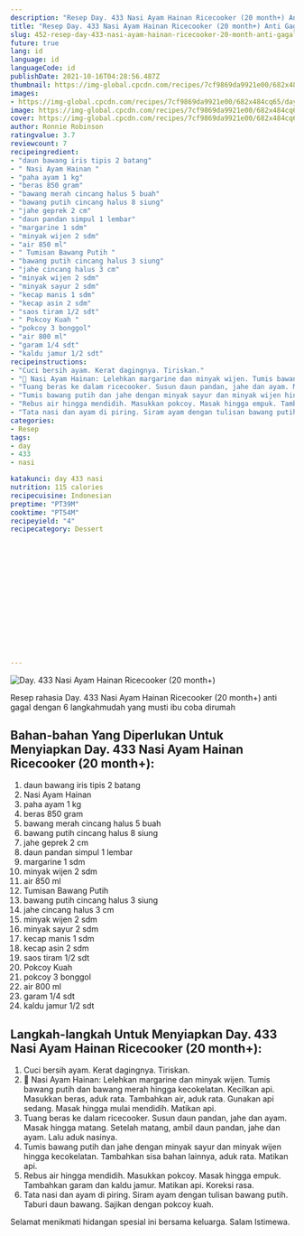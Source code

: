 ```yaml
---
description: "Resep Day. 433 Nasi Ayam Hainan Ricecooker (20 month+) Anti Gagal"
title: "Resep Day. 433 Nasi Ayam Hainan Ricecooker (20 month+) Anti Gagal"
slug: 452-resep-day-433-nasi-ayam-hainan-ricecooker-20-month-anti-gagal
future: true
lang: id
language: id
languageCode: id
publishDate: 2021-10-16T04:28:56.487Z 
thumbnail: https://img-global.cpcdn.com/recipes/7cf9869da9921e00/682x484cq65/day-433-nasi-ayam-hainan-ricecooker-20-month-foto-resep-utama.png
images:
- https://img-global.cpcdn.com/recipes/7cf9869da9921e00/682x484cq65/day-433-nasi-ayam-hainan-ricecooker-20-month-foto-resep-utama.png
image: https://img-global.cpcdn.com/recipes/7cf9869da9921e00/682x484cq65/day-433-nasi-ayam-hainan-ricecooker-20-month-foto-resep-utama.png
cover: https://img-global.cpcdn.com/recipes/7cf9869da9921e00/682x484cq65/day-433-nasi-ayam-hainan-ricecooker-20-month-foto-resep-utama.png
author: Ronnie Robinson
ratingvalue: 3.7
reviewcount: 7
recipeingredient:
- "daun bawang iris tipis 2 batang"
- " Nasi Ayam Hainan "
- "paha ayam 1 kg"
- "beras 850 gram"
- "bawang merah cincang halus 5 buah"
- "bawang putih cincang halus 8 siung"
- "jahe geprek 2 cm"
- "daun pandan simpul 1 lembar"
- "margarine 1 sdm"
- "minyak wijen 2 sdm"
- "air 850 ml"
- " Tumisan Bawang Putih "
- "bawang putih cincang halus 3 siung"
- "jahe cincang halus 3 cm"
- "minyak wijen 2 sdm"
- "minyak sayur 2 sdm"
- "kecap manis 1 sdm"
- "kecap asin 2 sdm"
- "saos tiram 1/2 sdt"
- " Pokcoy Kuah "
- "pokcoy 3 bonggol"
- "air 800 ml"
- "garam 1/4 sdt"
- "kaldu jamur 1/2 sdt"
recipeinstructions:
- "Cuci bersih ayam. Kerat dagingnya. Tiriskan."
- "🍛 Nasi Ayam Hainan: Lelehkan margarine dan minyak wijen. Tumis bawang putih dan bawang merah hingga kecokelatan. Kecilkan api. Masukkan beras, aduk rata. Tambahkan air, aduk rata. Gunakan api sedang. Masak hingga mulai mendidih. Matikan api."
- "Tuang beras ke dalam ricecooker. Susun daun pandan, jahe dan ayam. Masak hingga matang. Setelah matang, ambil daun pandan, jahe dan ayam. Lalu aduk nasinya."
- "Tumis bawang putih dan jahe dengan minyak sayur dan minyak wijen hingga kecokelatan. Tambahkan sisa bahan lainnya, aduk rata. Matikan api."
- "Rebus air hingga mendidih. Masukkan pokcoy. Masak hingga empuk. Tambahkan garam dan kaldu jamur. Matikan api. Koreksi rasa."
- "Tata nasi dan ayam di piring. Siram ayam dengan tulisan bawang putih. Taburi daun bawang. Sajikan dengan pokcoy kuah."
categories:
- Resep
tags:
- day
- 433
- nasi

katakunci: day 433 nasi 
nutrition: 115 calories
recipecuisine: Indonesian
preptime: "PT39M"
cooktime: "PT54M"
recipeyield: "4"
recipecategory: Dessert


     
    
    
    
    
    
    
    
    
    
    
      
    
---
```



![Day. 433 Nasi Ayam Hainan Ricecooker (20 month+)](https://img-global.cpcdn.com/recipes/7cf9869da9921e00/682x484cq65/day-433-nasi-ayam-hainan-ricecooker-20-month-foto-resep-utama.png)

Resep rahasia Day. 433 Nasi Ayam Hainan Ricecooker (20 month+)  anti gagal dengan 6 langkahmudah yang musti ibu coba dirumah

<!--inarticleads1-->

## Bahan-bahan Yang Diperlukan Untuk Menyiapkan Day. 433 Nasi Ayam Hainan Ricecooker (20 month+):

1. daun bawang iris tipis 2 batang
1.  Nasi Ayam Hainan 
1. paha ayam 1 kg
1. beras 850 gram
1. bawang merah cincang halus 5 buah
1. bawang putih cincang halus 8 siung
1. jahe geprek 2 cm
1. daun pandan simpul 1 lembar
1. margarine 1 sdm
1. minyak wijen 2 sdm
1. air 850 ml
1.  Tumisan Bawang Putih 
1. bawang putih cincang halus 3 siung
1. jahe cincang halus 3 cm
1. minyak wijen 2 sdm
1. minyak sayur 2 sdm
1. kecap manis 1 sdm
1. kecap asin 2 sdm
1. saos tiram 1/2 sdt
1.  Pokcoy Kuah 
1. pokcoy 3 bonggol
1. air 800 ml
1. garam 1/4 sdt
1. kaldu jamur 1/2 sdt



<!--inarticleads2-->

## Langkah-langkah Untuk Menyiapkan Day. 433 Nasi Ayam Hainan Ricecooker (20 month+):

1. Cuci bersih ayam. Kerat dagingnya. Tiriskan.
1. 🍛 Nasi Ayam Hainan: Lelehkan margarine dan minyak wijen. Tumis bawang putih dan bawang merah hingga kecokelatan. Kecilkan api. Masukkan beras, aduk rata. Tambahkan air, aduk rata. Gunakan api sedang. Masak hingga mulai mendidih. Matikan api.
1. Tuang beras ke dalam ricecooker. Susun daun pandan, jahe dan ayam. Masak hingga matang. Setelah matang, ambil daun pandan, jahe dan ayam. Lalu aduk nasinya.
1. Tumis bawang putih dan jahe dengan minyak sayur dan minyak wijen hingga kecokelatan. Tambahkan sisa bahan lainnya, aduk rata. Matikan api.
1. Rebus air hingga mendidih. Masukkan pokcoy. Masak hingga empuk. Tambahkan garam dan kaldu jamur. Matikan api. Koreksi rasa.
1. Tata nasi dan ayam di piring. Siram ayam dengan tulisan bawang putih. Taburi daun bawang. Sajikan dengan pokcoy kuah.




Selamat menikmati hidangan spesial ini bersama keluarga. Salam Istimewa.
